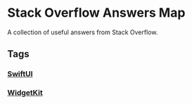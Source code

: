 # Stack Overflow Answers Map
A collection of useful answers from Stack Overflow.

## Tags

### [SwiftUI](https://github.com/pawello2222/SOAnswers/blob/main/tags/SwiftUI.md)

### [WidgetKit](https://github.com/pawello2222/SOAnswers/blob/main/tags/WidgetKit.md)
